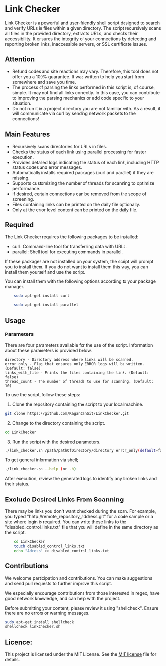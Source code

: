 # Link Checker

Link Checker is a powerful and user-friendly shell script designed to search and verify URLs in files within a given directory. The script recursively scans all files in the provided directory, extracts URLs, and checks their accessibility. It ensures the integrity of your connections by detecting and reporting broken links, inaccessible servers, or SSL certificate issues.

## Attention
- Refund codes and site reactions may vary. Therefore, this tool does not offer you a 100% guarantee. It was written to help you start from somewhere and save you time.
- The process of parsing the links performed in this script is, of course, simple. It may not find all links correctly. In this case, you can contribute to improving the parsing mechanics or add code specific to your situation.
- Do not run it in a project directory you are not familiar with. As a result, it will communicate via curl by sending network packets to the connections!

## Main Features
- Recursively scans directories for URLs in files.
- Checks the status of each link using parallel processing for faster execution.
- Provides detailed logs indicating the status of each link, including HTTP status codes and error messages.
- Automatically installs required packages (curl and parallel) if they are missing.
- Supports customizing the number of threads for scanning to optimize performance.
- If desired, certain connections can be removed from the scope of screening.
- Files containing links can be printed on the daily file optionally.
- Only at the error level content can be printed on the daily file.

## Required
The Link Checker requires the following packages to be installed:

* curl: Command-line tool for transferring data with URLs.
* parallel: Shell tool for executing commands in parallel.

If these packages are not installed on your system, the script will prompt you to install them. If you do not want to install them this way, you can install them yourself and use the script.

You can install them with the following options according to your package manager.

``` bash
    sudo apt-get install curl
```

``` bash
    sudo apt-get install parallel
```

## Usage

### Parameters

There are four parameters available for the use of the script. Information about these parameters is provided below.

    directory - Directory address where links will be scanned.
    error_only - Flag that ensures only ERROR logs will be written. (Default: false)
    links_with_file - Prints the files containing the link. (Default: false)
    thread_count - The number of threads to use for scanning. (Default: 10)

To use the script, follow these steps:

1. Clone the repository containing the script to your local machine.

``` bash
git clone https://github.com/KaganCanSit/LinkChecker.git
```

2. Change to the directory containing the script.

``` bash
cd LinkChecker
```

3. Run the script with the desired parameters.

``` bash
./link_checker.sh /path/pathOfDirectory/directory error_only(default=false) links_with_file(default=false) thread_num(default=10)
```
To get general information via shell;
``` bash
./link_checker.sh --help (or -h)
```
After execution, review the generated logs to identify any broken links and their status. 

## Exclude Desired Links From Scanning

There may be links you don't want checked during the scan. For example, you typed "hhtp://remote_repository_address.git" for a code sample or a site where login is required. You can write these links to the "disabled_control_links.txt" file that you will define in the same directory as the script.

``` bash
    cd LinkChecker
    touch disabled_control_links.txt
    echo "Adress" >> disabled_control_links.txt
```

## Contributions

We welcome participation and contributions. You can make suggestions and send pull requests to further improve this script.

We especially encourage contributions from those interested in regex, have good network knowledge, and can help with the project.

Before submitting your content, please review it using "shellcheck". Ensure there are no errors or warning messages.

``` bash
sudo apt-get install shellcheck
shellcheck linkChecker.sh
```

## Licence:
This project is licensed under the MIT License. See the [MIT license](https://github.com/KaganCanSit/LinkChecker/blob/main/LICENSE) file for details.
